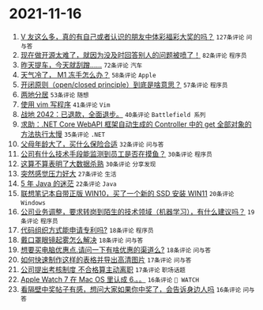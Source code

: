 # 2021-11-16

1. [V 友这么多，真的有自己或者认识的朋友中体彩福彩大奖的吗？](https://www.v2ex.com/t/815685) `127条评论` `问与答`
1. [现在做开源太难了，就因为没及时回答别人的问题被喷了！](https://www.v2ex.com/t/815817) `82条评论` `程序员`
1. [昨天提车，今天就刮蹭……](https://www.v2ex.com/t/815717) `72条评论` `汽车`
1. [天气冷了， M1 冻手怎么办？](https://www.v2ex.com/t/815733) `58条评论` `Apple`
1. [开闭原则（open/closed principle）到底是啥意思？](https://www.v2ex.com/t/815704) `57条评论` `程序员`
1. [两地分居](https://www.v2ex.com/t/815677) `53条评论` `随想`
1. [使用 vim 写程序](https://www.v2ex.com/t/815810) `41条评论` `Vim`
1. [战地 2042：已退款，全面退步。](https://www.v2ex.com/t/815695) `40条评论` `Battlefield 系列`
1. [求助：.NET Core WebAPI 框架自动生成的 Controller 中的 get 全部对象的方法执行太慢](https://www.v2ex.com/t/815708) `35条评论` `.NET`
1. [父母年龄大了，买什么保险合适](https://www.v2ex.com/t/815713) `32条评论` `问与答`
1. [公司有什么技术手段能监测到员工是否在摸鱼？](https://www.v2ex.com/t/815845) `30条评论` `程序员`
1. [这算不算表明了大数据杀熟](https://www.v2ex.com/t/815701) `30条评论` `分享发现`
1. [突然感觉压力好大](https://www.v2ex.com/t/815866) `27条评论` `生活`
1. [5 年 Java 的迷茫](https://www.v2ex.com/t/815838) `22条评论` `Java`
1. [联想笔记本自带正版 WIN10，买了一个新的 SSD 安装 WIN11](https://www.v2ex.com/t/815720) `20条评论` `Windows`
1. [公司业务调整，要求转岗到陌生的技术领域（机器学习），有什么建议吗？](https://www.v2ex.com/t/815802) `19条评论` `程序员`
1. [代码组织方式能申请专利吗?](https://www.v2ex.com/t/815815) `18条评论` `程序员`
1. [戴口罩眼镜起雾怎么解决](https://www.v2ex.com/t/815792) `18条评论` `问与答`
1. [想要买电脑优惠点.请问一下有啥优惠的渠道么?](https://www.v2ex.com/t/815670) `18条评论` `问与答`
1. [如何快速制作这样的表格并导出高清图片](https://www.v2ex.com/t/815828) `17条评论` `问与答`
1. [公司提出考核制度 不合格算主动离职](https://www.v2ex.com/t/815766) `17条评论` `职场话题`
1. [Apple Watch 7 在 Mac OS 里认成 6.。。](https://www.v2ex.com/t/815804) `16条评论` ` WATCH`
1. [看隔壁中奖帖子有感，想问大家如果你中奖了，会告诉身边人吗](https://www.v2ex.com/t/815769) `16条评论` `问与答`
